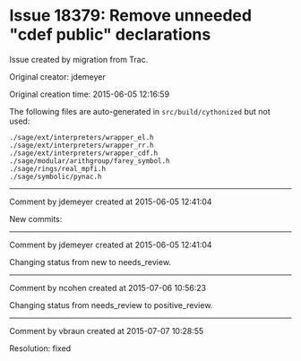 # Issue 18379: Remove unneeded "cdef public" declarations

Issue created by migration from Trac.

Original creator: jdemeyer

Original creation time: 2015-06-05 12:16:59

The following files are auto-generated in `src/build/cythonized` but not used:

```
./sage/ext/interpreters/wrapper_el.h
./sage/ext/interpreters/wrapper_rr.h
./sage/ext/interpreters/wrapper_cdf.h
./sage/modular/arithgroup/farey_symbol.h
./sage/rings/real_mpfi.h
./sage/symbolic/pynac.h
```



---

Comment by jdemeyer created at 2015-06-05 12:41:04

New commits:


---

Comment by jdemeyer created at 2015-06-05 12:41:04

Changing status from new to needs_review.


---

Comment by ncohen created at 2015-07-06 10:56:23

Changing status from needs_review to positive_review.


---

Comment by vbraun created at 2015-07-07 10:28:55

Resolution: fixed
